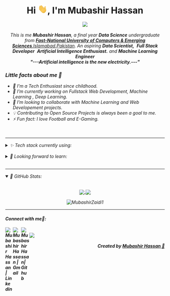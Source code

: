 <h1 align="center">Hi <img src="https://raw.githubusercontent.com/ABSphreak/ABSphreak/master/gifs/Hi.gif" width="30px">, I'm Mubashir Hassan</h1>
<p align="center">
  <a href="https://github.com/Ratheshan03/readme-typing-svg"><img src="https://readme-typing-svg.herokuapp.com?lines=Data+Science+Undergraduate;Full+Stack+Developer;Machine+Learning+Engineer;DS%20|%20AI%20|%20ML%20Enthusiast;Creative+Thinker&center=true&width=500&height=50"></a>
</p>

<p align="center">
  <em>
    This is me <b>Mubashir Hassan</b>, a final year <b>Data Science</b> undergraduate from <a href="https://www.iit.ac.lk/"> <b>Fast-National University of Computers & Emerging Sciences</b>,Islamabad,Pakistan</a>.
    An aspiring <b>Data Scientist,</b>&nbsp; <b>Full Stack Developer</b>&nbsp; <b> Artificial Intelligence Enthusiast.</b> and <b> Machine Learning Engineer </b> 
  <br>
  <b><i>"---Artificial intelligence is the new electricity.---"</i></b>
</p>

<h3>Little facts about me 🧑</h3>

- 🧞 I'm a Tech Enthusiast since childhood.
- 🔭 I’m currently working on Fullstack Web Development, Machine Learning , Deep Learning.
- 👯 I’m looking to collaborate with Machine Learning and Web Developement projects.
- 💡 Contributing to Open Source Projects is always been a goal to me.
- ⚡ Fun fact: I love Football and E-Gaming.
<br>

---

<details>
<summary>
  ✨ Tech stack currently using:
</summary>
   <br>
<code><a href="https://www.python.org/" target="_blank"><img height="30" src="https://www.vectorlogo.zone/logos/python/python-icon.svg"></a></code>
<code><a href="https://www.oracle.com/java/" target="_blank"><img height="30" src="https://www.vectorlogo.zone/logos/java/java-icon.svg"></a></code>
<code><a href="https://www.javascript.com/" target="_blank"><img height="30" src="https://raw.githubusercontent.com/devicons/devicon/master/icons/javascript/javascript-plain.svg"></a></code>
<code><a href="https://reactjs.org/" target="_blank"><img height="30" src="https://www.vectorlogo.zone/logos/reactjs/reactjs-icon.svg"></a></code>
<code><a href="https://nextjs.org/" target="_blank"><img height="30" src="https://upload.wikimedia.org/wikipedia/commons/thumb/1/10/Cib-next-js_%28CoreUI_Icons_v1.0.0%29.svg/120px-Cib-next-js_%28CoreUI_Icons_v1.0.0%29.svg.png"></a></code>
<code><a href="https://www.w3schools.com/html/" target="_blank"><img height="30" src="https://www.vectorlogo.zone/logos/w3_html5/w3_html5-icon.svg"></a></code>
<code><a href="https://www.w3schools.com/css/" target="_blank"><img height="30" src="https://raw.githubusercontent.com/devicons/devicon/master/icons/css3/css3-original.svg"></a></code>
<code><a href="https://nodejs.org/en/" target="_blank"><img height="30" src="https://www.vectorlogo.zone/logos/nodejs/nodejs-icon.svg"></a></code>
<code><a href="https://git-scm.com/" target="_blank"><img height="30" src="https://www.vectorlogo.zone/logos/git-scm/git-scm-icon.svg"></a></code>
<code><a href="https://www.json.org/" target="_blank"><img height="30" src="https://www.vectorlogo.zone/logos/json/json-icon.svg"></a></code>
<code><a href="https://colab.research.google.com/" target="_blank"><img height="30" src="https://colab.research.google.com/img/colab_favicon_256px.png"></a></code>
<code><a href="https://www.tensorflow.org/" target="_blank"><img height="30" src="https://www.vectorlogo.zone/logos/tensorflow/tensorflow-icon.svg"></a></code>
<code><a href="https://pytorch.org/" target="_blank"><img height="30" src="https://www.vectorlogo.zone/logos/pytorch/pytorch-icon.svg"></a></code>
<code> <a href="https://spark.apache.org/" target="_blank"><img src="https://www.vectorlogo.zone/logos/apache_spark/apache_spark-icon.svg" alt="Apache Spark Logo" width="200"></a></code>
<code> <a href="https://kafka.apache.org/" target="_blank"><img src="https://www.vectorlogo.zone/logos/apache_kafka/apache_kafka-icon.svg" alt="Apache Kafka Logo" width="200"></a></code>
<code> <a href="https://hadoop.apache.org/" target="_blank"><img src="https://www.vectorlogo.zone/logos/apache_hadoop/apache_hadoop-icon.svg" alt="Apache Hadoop Logo" width="200"></a></code>
<code><a href="https://azure.microsoft.com/en-us/" target="_blank"><img height="30" src="https://www.vectorlogo.zone/logos/microsoft_azure/microsoft_azure-icon.svg"></a></code>
<code><a href="https://cloud.google.com/" target="_blank"><img height="30" src="https://www.vectorlogo.zone/logos/google_cloud/google_cloud-icon.svg"></a></code>
<code><a href="https://opencv.org/" target="_blank"><img height="30" src="https://www.vectorlogo.zone/logos/opencv/opencv-icon.svg"></a></code>
<code><a href="https://aws.amazon.com/" target="_blank"><img height="30" src="https://www.vectorlogo.zone/logos/amazon_aws/amazon_aws-icon.svg"></a></code>
<code><a href="https://d3js.org/" target="_blank">
        <img src="https://www.vectorlogo.zone/logos/d3js/d3js-icon.svg" alt="D3.js Logo" width="200">
    </a></code>
</details>
<br>

<details>
<summary>
  🌱 Looking forward to learn:
</summary>
   <br>
<code><a href="https://analytics.google.com/" target="_blank"><img height="30" src="https://www.vectorlogo.zone/logos/google_analytics/google_analytics-icon.svg"></a></code>
<code><a href="https://opencv.org/" target="_blank"><img height="30" src="https://www.vectorlogo.zone/logos/opencv/opencv-icon.svg"></a></code>
<code><a href="https://aws.amazon.com/" target="_blank"><img height="30" src="https://www.vectorlogo.zone/logos/amazon_aws/amazon_aws-icon.svg"></a></code>
<code><a href="https://aws.amazon.com/" target="_blank"><img height="30" src="https://www.vectorlogo.zone/logos/amazon_aws/amazon_aws-icon.svg"></a></code>

</details>
<br>

---

<details open="">
<summary>
 📔 GitHub Stats:
</summary>
<br>
<p align="center">
  <a href="https://github.com/MubashirZaidi1">
    <img align="center"  height="175px" src="https://github-readme-stats.vercel.app/api?username=MubashirZaidi1&show_icons=true&hide_border=true&title_color=94b4a4&amp&icon_color=FFFFFF&amp&text_color=FFFFFF&amp&bg_color=000000&count_private=true&include_all_commits=true"/>
  </a>
  <a href="https://github.com/MubashirZaidi1">
    <img align="center" height="175px"  src="https://github-readme-stats.vercel.app/api/top-langs/?username=MubashirZaidi1&text_color=FFFFFF&bg_color=000000&title_color=94b4a4&langs_count=15&layout=compact&hide_border=true" />
  </a>
</p>
  <p align="center"><img align="center" src="https://github-readme-streak-stats.herokuapp.com/?user=MubashirZaidi1&text_color=FFFFFF&bg_color=000000&title_color=94b4a4&langs_count=15&layout=compact&hide_border=true" alt="MubashirZaidi1" /></p>
</details>

---

<h4> Connect with me🤝: <h4>
  </hr>
  <a href="https://www.linkedin.com/in/mubashir-hassan-426b831b0/">
   <img align="left" alt=" Mubashir Hassan | Linkedin" width="24px" src="https://www.vectorlogo.zone/logos/linkedin/linkedin-icon.svg" />
  </a>
  <a href="mailto:mobizaidi123@gmail.com">
    <img align="left" alt="Mubashir Hassan | Gmail" width="26px" src="https://www.vectorlogo.zone/logos/gmail/gmail-icon.svg" />
  </a>
   <a href="https://github.com/MubashirZaidi1">
    <img align="left" alt="Mubashir Hassan| Github" width="26px" src="https://www.vectorlogo.zone/logos/github/github-tile.svg" />
  </a>
  <br>
<code><a href="https://visitorbadge.io/status?path=https%3A%2F%2Fgithub.com%2FMubashirZaidi1"><img src="https://api.visitorbadge.io/api/visitors?path=https%3A%2F%2Fgithub.com%2FMubashirZaidi1&label=Visitors%20Today&countColor=%23ff8a65" /></a> </code>
<p align="right" > Created by <a href="https://github.com/MubashirZaidi1">Mubashir Hassan  🚀 </a></p>
